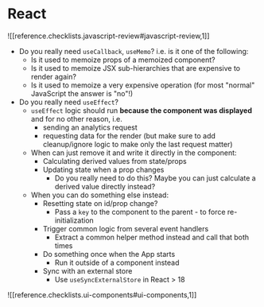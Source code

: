 # React
![[reference.checklists.javascript-review#javascript-review,1]]

- Do you really need `useCallback`, `useMemo`? i.e. is it one of the following:
  - Is it used to memoize props of a memoized component?
  - Is it used to memoize JSX sub-hierarchies that are expensive to render again?
  - Is it used to memoize a very expensive operation (for most "normal" JavaScript the answer is "no"!)
- Do you really need `useEffect`?
  - `useEffect` logic should run **because the component was displayed** and for no other reason, i.e.
    - sending an analytics request
    - requesting data for the render (but make sure to add cleanup/ignore logic to make only the last request matter)
  - When can just remove it and write it directly in the component:
    - Calculating derived values from state/props
    - Updating state when a prop changes
      - Do you really need to do this? Maybe you can just calculate a derived value directly instead?
  - When you can do something else instead:
    - Resetting state on id/prop change?
      - Pass a `key` to the component to the parent - to force re-initialization
    - Trigger common logic from several event handlers
      - Extract a common helper method instead and call that both times
    - Do something once when the App starts
      - Run it outside of a component instead
    - Sync with an external store
      - Use `useSyncExternalStore` in React > 18

![[reference.checklists.ui-components#ui-components,1]]
